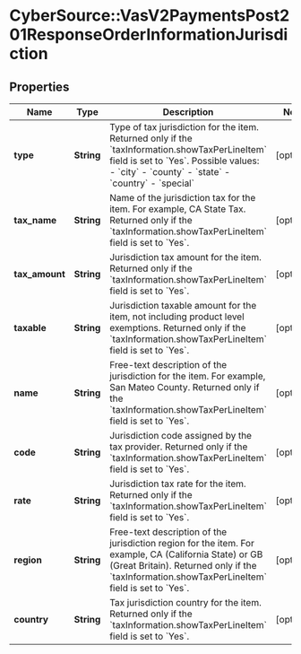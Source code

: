 # CyberSource::VasV2PaymentsPost201ResponseOrderInformationJurisdiction

## Properties
Name | Type | Description | Notes
------------ | ------------- | ------------- | -------------
**type** | **String** | Type of tax jurisdiction for the item. Returned only if the &#x60;taxInformation.showTaxPerLineItem&#x60; field is set to &#x60;Yes&#x60;.  Possible values: - &#x60;city&#x60; - &#x60;county&#x60; - &#x60;state&#x60; - &#x60;country&#x60; - &#x60;special&#x60;  | [optional] 
**tax_name** | **String** | Name of the jurisdiction tax for the item. For example, CA State Tax. Returned only if the &#x60;taxInformation.showTaxPerLineItem&#x60; field is set to &#x60;Yes&#x60;.  | [optional] 
**tax_amount** | **String** | Jurisdiction tax amount for the item. Returned only if the &#x60;taxInformation.showTaxPerLineItem&#x60; field is set to &#x60;Yes&#x60;.  | [optional] 
**taxable** | **String** | Jurisdiction taxable amount for the item, not including product level exemptions. Returned only if the &#x60;taxInformation.showTaxPerLineItem&#x60; field is set to &#x60;Yes&#x60;.  | [optional] 
**name** | **String** | Free-text description of the jurisdiction for the item. For example, San Mateo County. Returned only if the &#x60;taxInformation.showTaxPerLineItem&#x60; field is set to &#x60;Yes&#x60;.  | [optional] 
**code** | **String** | Jurisdiction code assigned by the tax provider. Returned only if the &#x60;taxInformation.showTaxPerLineItem&#x60; field is set to &#x60;Yes&#x60;.  | [optional] 
**rate** | **String** | Jurisdiction tax rate for the item. Returned only if the &#x60;taxInformation.showTaxPerLineItem&#x60; field is set to &#x60;Yes&#x60;.  | [optional] 
**region** | **String** | Free-text description of the jurisdiction region for the item. For example, CA (California State) or GB (Great Britain). Returned only if the &#x60;taxInformation.showTaxPerLineItem&#x60; field is set to &#x60;Yes&#x60;.  | [optional] 
**country** | **String** | Tax jurisdiction country for the item. Returned only if the &#x60;taxInformation.showTaxPerLineItem&#x60; field is set to &#x60;Yes&#x60;.  | [optional] 


